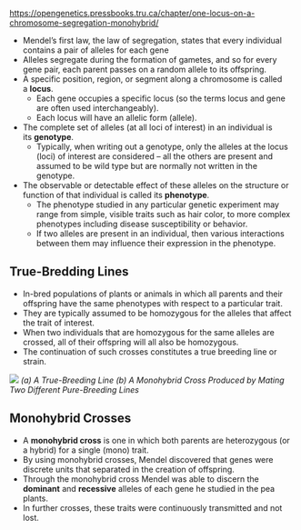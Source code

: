 https://opengenetics.pressbooks.tru.ca/chapter/one-locus-on-a-chromosome-segregation-monohybrid/
- Mendel’s first law, the law of segregation, states that every individual contains a pair of alleles for each gene
- Alleles segregate during the formation of gametes, and so for every gene pair, each parent passes on a random allele to its offspring.
- A specific position, region, or segment along a chromosome is called a **locus**.
	- Each gene occupies a specific locus (so the terms locus and gene are often used interchangeably).
	- Each locus will have an allelic form (allele).
- The complete set of alleles (at all loci of interest) in an individual is its **genotype**.
	- Typically, when writing out a genotype, only the alleles at the locus (loci) of interest are considered – all the others are present and assumed to be wild type but are normally not written in the genotype.
- The observable or detectable effect of these alleles on the structure or function of that individual is called its **phenotype**.
	- The phenotype studied in any particular genetic experiment may range from simple, visible traits such as hair color, to more complex phenotypes including disease susceptibility or behavior.
	- If two alleles are present in an individual, then various interactions between them may influence their expression in the phenotype.
## True-Bredding Lines
- In-bred populations of plants or animals in which all parents and their offspring have the same phenotypes with respect to a particular trait.
- They are typically assumed to be homozygous for the alleles that affect the trait of interest.
- When two individuals that are homozygous for the same alleles are crossed, all of their offspring will all also be homozygous.
- The continuation of such crosses constitutes a true breeding line or strain.

![](http://opengenetics.pressbooks.tru.ca/wp-content/uploads/sites/42/2020/11/ch1-pic8.png)
*(a) A True-Breeding Line
(b) A Monohybrid Cross Produced by Mating Two Different Pure-Breeding Lines*

## Monohybrid Crosses
- A **monohybrid cross** is one in which both parents are heterozygous (or a hybrid) for a single (mono) trait.
- By using monohybrid crosses, Mendel discovered that genes were discrete units that separated in the creation of offspring.
- Through the monohybrid cross Mendel was able to discern the **dominant** and **recessive** alleles of each gene he studied in the pea plants.
- In further crosses, these traits were continuously transmitted and not lost.